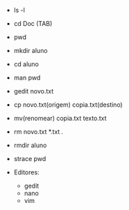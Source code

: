 - ls -l
- cd Doc (TAB)
- pwd
- mkdir aluno
- cd aluno
- man pwd
- gedit novo.txt
- cp novo.txt(origem) copia.txt(destino)
- mv(renomear) copia.txt texto.txt
- rm novo.txt *.txt *.*
- rmdir aluno
- strace pwd

- Editores:
  - gedit
  - nano
  - vim
